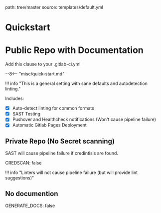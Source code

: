 path: tree/master
source: templates/default.yml

# Quickstart

# Public Repo with Documentation

Add this clause to your .gitlab-ci.yml

--8<-- "misc/quick-start.md"

!!! info "This is a general setting with sane defaults and autodetection linting."

Includes:

- [X] Auto-detect linting for common formats
- [X] SAST Testing
- [X] Pushover and Healthcheck notifications (Won't cause pipeline failure)
- [X] Automatic Gitlab Pages Deployment

## Private Repo (No Secret scanning)

SAST will cause pipeline failure if credintisls are found.

CREDSCAN: false

!!! info "Linters will not cause pipeline failure (but will provide lint suggestions)"

## No documention

GENERATE_DOCS: false